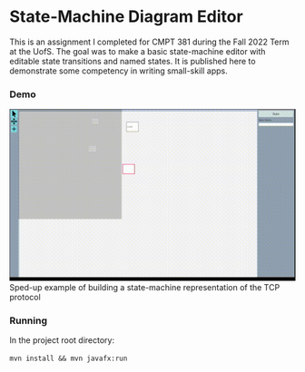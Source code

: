 # State-Machine Diagram Editor

This is an assignment I completed for CMPT 381 during the Fall 2022 Term at the UofS. The goal was to make a basic state-machine editor with editable state transitions and named states. It is published here
to demonstrate some competency in writing small-skill apps.

### Demo
![ Sped-up example of building a state-machine representation of the TCP protocol ]( ./demo.gif )
Sped-up example of building a state-machine representation of the TCP protocol

### Running

In the project root directory:

`mvn install && mvn javafx:run`
